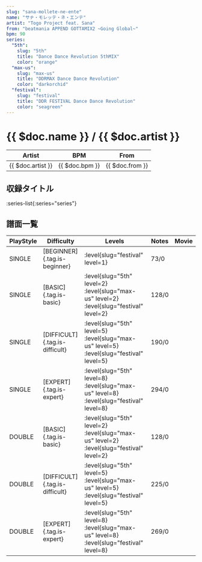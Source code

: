 ```yaml
---
slug: "sana-mollete-ne-ente"
name: "サナ・モレッテ・ネ・エンテ"
artist: "Togo Project feat. Sana"
from: "beatmania APPEND GOTTAMIX2 ~Going Global~"
bpm: 90
series:
  "5th":
    slug: "5th"
    title: "Dance Dance Revolution 5thMIX"
    color: "orange"
  "max-us":
    slug: "max-us"
    title: "DDRMAX Dance Dance Revolution"
    color: "darkorchid"
  "festival":
    slug: "festival"
    title: "DDR FESTIVAL Dance Dance Revolution"
    color: "seagreen"
---
```


# {{ $doc.name }} / {{ $doc.artist }}

|Artist|BPM|From|
|------|---|----|
|{{ $doc.artist }}|{{ $doc.bpm }}|{{ $doc.from }}|

## 収録タイトル

:series-list{:series="series"}

## 譜面一覧

|PlayStyle|Difficulty|Levels|Notes|Movie|
|---------|----------|------|-----|-----|
|SINGLE|[BEGINNER]{.tag.is-beginner}|:level{slug="festival" level=1}|73/0||
|SINGLE|[BASIC]{.tag.is-basic}|:level{slug="5th" level=2} :level{slug="max-us" level=2} :level{slug="festival" level=2}|128/0||
|SINGLE|[DIFFICULT]{.tag.is-difficult}|:level{slug="5th" level=5} :level{slug="max-us" level=5} :level{slug="festival" level=5}|190/0||
|SINGLE|[EXPERT]{.tag.is-expert}|:level{slug="5th" level=8} :level{slug="max-us" level=8} :level{slug="festival" level=8}|294/0||
|DOUBLE|[BASIC]{.tag.is-basic}|:level{slug="5th" level=2} :level{slug="max-us" level=2} :level{slug="festival" level=2}|128/0||
|DOUBLE|[DIFFICULT]{.tag.is-difficult}|:level{slug="5th" level=5} :level{slug="max-us" level=5} :level{slug="festival" level=5}|225/0||
|DOUBLE|[EXPERT]{.tag.is-expert}|:level{slug="5th" level=8} :level{slug="max-us" level=8} :level{slug="festival" level=8}|269/0||
